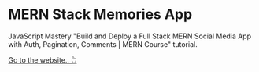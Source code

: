 # MERN Stack Memories App

JavaScript Mastery "Build and Deploy a Full Stack MERN Social Media App with Auth, Pagination, Comments | MERN Course" tutorial.

[Go to the website.. 👆](https://mern-memories-sk.netlify.app/posts)

